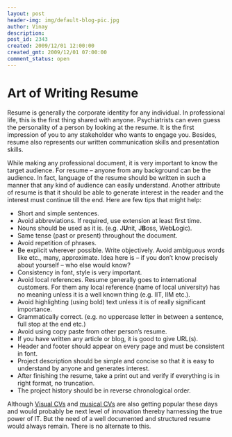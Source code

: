 ```yaml
---
layout: post
header-img: img/default-blog-pic.jpg
author: Vinay
description: 
post_id: 2343
created: 2009/12/01 12:00:00
created_gmt: 2009/12/01 07:00:00
comment_status: open
---
```


# Art of Writing Resume

Resume is generally the corporate identity for any individual. In professional life, this is the first thing shared with anyone. Psychiatrists can even guess the personality of a person by looking at the resume. It is the first impression of you to any stakeholder who wants to engage you. Besides, resume also represents our written communication skills and presentation skills.

While making any professional document, it is very important to know the target audience. For resume – anyone from any background can be the audience. In fact, language of the resume should be written in such a manner that any kind of audience can easily understand. Another attribute of resume is that it should be able to generate interest in the reader and the interest must continue till the end. Here are few tips that might help:

  * Short and simple sentences.
  * Avoid abbreviations. If required, use extension at least first time.
  * Nouns should be used as it is. (e.g. J**U**nit, J**B**oss, Web**L**ogic).
  * Same tense (past or present) throughout the document.
  * Avoid repetition of phrases.
  * Be explicit wherever possible. Write objectively. Avoid ambiguous words like etc., many, approximate. Idea here is – if you don’t know precisely about yourself – who else would know?
  * Consistency in font, style is very important.
  * Avoid local references. Resume generally goes to international customers. For them any local reference (name of local university) has no meaning unless it is a well known thing (e.g. IIT, IIM etc.).
  * Avoid highlighting (using bold) text unless it is of really significant importance.
  * Grammatically correct. (e.g. no uppercase letter in between a sentence, full stop at the end etc.)
  * Avoid using copy paste from other person’s resume.
  * If you have written any article or blog, it is good to give URL(s).
  * Header and footer should appear on every page and must be consistent in font.
  * Project description should be simple and concise so that it is easy to understand by anyone and generates interest.
  * After finishing the resume, take a print out and verify if everything is in right format, no truncation.
  * The project history should be in reverse chronological order.

Although [Visual CVs][1] and [musical CVs][2] are also getting popular these days and would probably be next level of innovation thereby harnessing the true power of IT. But the need of a well documented and structured resume would always remain. There is no alternate to this.

   [1]: http://www.visualcv.com/www/quickstart/
   [2]: http://web.me.com/agueniot/alstudio/cv/en.htm
